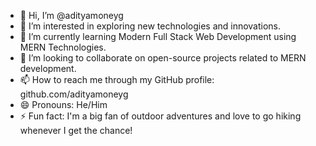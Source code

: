 - 👋 Hi, I’m @adityamoneyg
- 👀 I’m interested in exploring new technologies and innovations.
- 🌱 I’m currently learning Modern Full Stack Web Development using MERN Technologies.
- 💞️ I’m looking to collaborate on open-source projects related to MERN development.
- 📫 How to reach me through my GitHub profile: github.com/adityamoneyg
- 😄 Pronouns: He/Him
- ⚡ Fun fact: I'm a big fan of outdoor adventures and love to go hiking whenever I get the chance!

<!---
adityamoneyg/adityamoneyg is a ✨ special ✨ repository because its `README.md` (this file) appears on your GitHub profile.
You can click the Preview link to take a look at your changes.
--->
